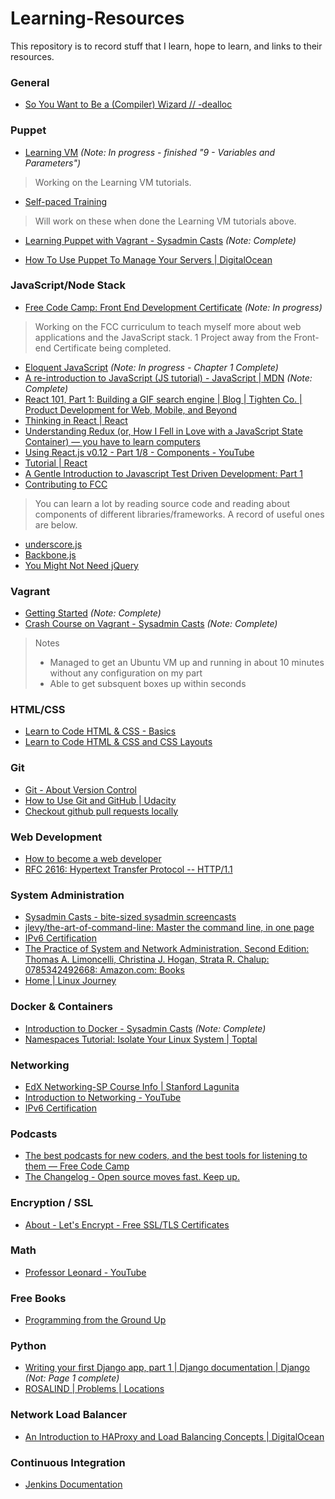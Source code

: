 # Learning-Resources
This repository is to record stuff that I learn, hope to learn, and links to their resources.

### General
- [So You Want to Be a (Compiler) Wizard // -dealloc](http://belkadan.com/blog/2016/05/So-You-Want-To-Be-A-Compiler-Wizard/)

### Puppet
- [Learning VM](https://learn.puppet.com/) *(Note: In progress - finished "9 - Variables and Parameters")*

> Working on the Learning VM tutorials.

- [Self-paced Training](https://learn.puppet.com/category/self-paced-training)

>Will work on these when done the Learning VM tutorials above.

- [Learning Puppet with Vagrant - Sysadmin Casts](https://sysadmincasts.com/episodes/8-learning-puppet-with-vagrant) *(Note: Complete)*

- [How To Use Puppet To Manage Your Servers | DigitalOcean](https://www.digitalocean.com/community/tutorial_series/how-to-use-puppet-to-manage-your-servers-2)

### JavaScript/Node Stack
- [Free Code Camp: Front End Development Certificate](www.freecodecamp.com) *(Note: In progress)*
 
>Working on the FCC curriculum to teach myself more about web applications and the JavaScript stack. 1 Project away from the Front-end Certificate being completed.

- [Eloquent JavaScript](http://eloquentjavascript.net/) *(Note: In progress - Chapter 1 Complete)*
- [A re-introduction to JavaScript (JS tutorial) - JavaScript | MDN](https://developer.mozilla.org/en-US/docs/Web/JavaScript/A_re-introduction_to_JavaScript) *(Note: Complete)*
- [React 101, Part 1: Building a GIF search engine | Blog | Tighten Co. | Product Development for Web, Mobile, and Beyond](http://blog.tighten.co/react-101-building-a-gif-search-engine)
- [Thinking in React | React](https://facebook.github.io/react/docs/thinking-in-react.html)
- [Understanding Redux (or, How I Fell in Love with a JavaScript State Container) — you have to learn computers](http://www.youhavetolearncomputers.com/blog/2015/9/15/a-conceptual-overview-of-redux-or-how-i-fell-in-love-with-a-javascript-state-container)
- [Using React.js v0.12 - Part 1/8 - Components - YouTube](https://www.youtube.com/watch?v=N98ACjjJABw)
- [Tutorial | React](https://facebook.github.io/react/docs/tutorial.html)
- [A Gentle Introduction to Javascript Test Driven Development: Part 1](http://jrsinclair.com/articles/2016/gentle-introduction-to-javascript-tdd-intro/)
- [Contributing to FCC](https://github.com/FreeCodeCamp/FreeCodeCamp/blob/staging/CONTRIBUTING.md)
 
> You can learn a lot by reading source code and reading about components of different libraries/frameworks. A record of useful ones are below.
- [underscore.js](http://underscorejs.org/docs/underscore.html)
- [Backbone.js](http://backbonejs.org/)
- [You Might Not Need jQuery](http://youmightnotneedjquery.com/)

### Vagrant
- [Getting Started](https://www.vagrantup.com/docs/getting-started/) *(Note: Complete)*
- [Crash Course on Vagrant - Sysadmin Casts](https://sysadmincasts.com/episodes/42-crash-course-on-vagrant-revised) *(Note: Complete)*

> Notes
> - Managed to get an Ubuntu VM up and running in about 10 minutes without any configuration on my part
> - Able to get subsquent boxes up within seconds

### HTML/CSS
- [Learn to Code HTML & CSS - Basics](http://learn.shayhowe.com/html-css/)
- [Learn to Code HTML & CSS and CSS Layouts](http://learn.shayhowe.com/)

### Git
- [Git - About Version Control](https://git-scm.com/book/en/v2/Getting-Started-About-Version-Control)
- [How to Use Git and GitHub | Udacity](https://www.udacity.com/course/how-to-use-git-and-github--ud775)
- [Checkout github pull requests locally](https://gist.github.com/piscisaureus/3342247)

### Web Development
- [How to become a web developer](http://aestheticio.com/how-to-become-a-web-developer-part-1/)
- [RFC 2616: Hypertext Transfer Protocol -- HTTP/1.1](https://pretty-rfc.herokuapp.com/RFC2616)

### System Administration
- [Sysadmin Casts - bite-sized sysadmin screencasts](https://sysadmincasts.com/)
- [jlevy/the-art-of-command-line: Master the command line, in one page](https://github.com/jlevy/the-art-of-command-line)
- [IPv6 Certification](https://ipv6.he.net/certification/)
- [The Practice of System and Network Administration, Second Edition: Thomas A. Limoncelli, Christina J. Hogan, Strata R. Chalup: 0785342492668: Amazon.com: Books](http://www.amazon.com/Practice-System-Network-Administration-Second/dp/0321492668)
- [Home | Linux Journey](https://linuxjourney.com/)

### Docker & Containers
- [Introduction to Docker - Sysadmin Casts](https://sysadmincasts.com/episodes/31-introduction-to-docker) *(Note: Complete)*
- [Namespaces Tutorial: Isolate Your Linux System | Toptal](https://www.toptal.com/linux/separation-anxiety-isolating-your-system-with-linux-namespaces)

### Networking

- [EdX Networking-SP Course Info | Stanford Lagunita](https://lagunita.stanford.edu/courses/Engineering/Networking-SP/SelfPaced/)
- [Introduction to Networking - YouTube](https://www.youtube.com/watch?v=rL8RSFQG8do&feature=youtu.be)
- [IPv6 Certification](https://ipv6.he.net/certification/)

### Podcasts

- [The best podcasts for new coders, and the best tools for listening to them — Free Code Camp](https://medium.freecodecamp.com/the-best-podcasts-for-new-coders-and-the-best-tools-for-listening-to-them-df393b1c8dc#.q4tmalgdl)
- [The Changelog - Open source moves fast. Keep up.](https://changelog.com/)

### Encryption / SSL

- [About - Let's Encrypt - Free SSL/TLS Certificates](https://letsencrypt.org/about/)

### Math

- [Professor Leonard - YouTube](https://www.youtube.com/channel/UCoHhuummRZaIVX7bD4t2czg)

### Free Books
- [Programming from the Ground Up](http://download-mirror.savannah.gnu.org/releases/pgubook/ProgrammingGroundUp-1-0-booksize.pdf)

### Python
- [Writing your first Django app, part 1 | Django documentation | Django](https://docs.djangoproject.com/en/1.9/intro/tutorial01/) *(Not: Page 1 complete)*
- [ROSALIND | Problems | Locations](http://rosalind.info/problems/locations/)

### Network Load Balancer
- [An Introduction to HAProxy and Load Balancing Concepts | DigitalOcean](https://www.digitalocean.com/community/tutorials/an-introduction-to-haproxy-and-load-balancing-concepts)

### Continuous Integration
- [Jenkins Documentation](https://jenkins.io/doc/)
